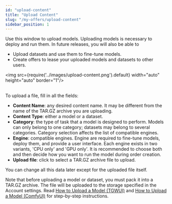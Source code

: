 ```yaml
---
id: "upload-content"
title: "Upload Content"
slug: "/my-offers/upload-content"
sidebar_position: 1
---
```


Use this window to upload models. Uploading models is necessary to deploy and run them. In future releases, you will also be able to

- Upload datasets and use them to fine-tune models.
- Create offers to lease your uploaded models and datasets to other users.

<img src={require('../images/upload-content.png').default} width="auto" height="auto" border="1"/>
<br/>
<br/>

To upload a file, fill in all the fields:

- **Content Name**: any desired content name. It may be different from the name of the TAR.GZ archive you are uploading.
- **Content Type**: either a model or a dataset.
- **Category**: the type of task that a model is designed to perform. Models can only belong to one category; datasets may belong to several categories. Category selection affects the list of compatible engines.
- **Engine**: compatible engines. Engine are required to fine-tune models, deploy them, and provide a user interface. Each engine exists in two variants, 'CPU only' and 'GPU only'. It is recommended to choose both and then decide how you want to run the model during order creation.
- **Upload file**: click to select a TAR.GZ archive file to upload.

You can change all this data later except for the uploaded file itself.

Note that before uploading a model or dataset, you must pack it into a TAR.GZ archive. The file will be uploaded to the storage specified in the Account settings. Read [How to Upload a Model (TGWUI)](/marketplace/guides/upload-tgwui) and [How to Upload a Model (ComfyUI)](/marketplace/guides/upload-comfyui) for step-by-step instructions.